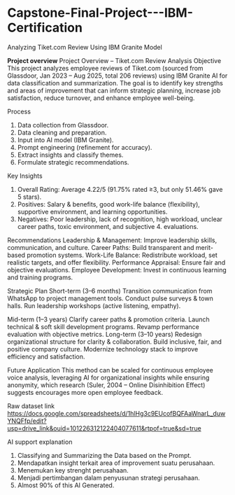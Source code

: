 # Capstone-Final-Project---IBM-Certification

Analyzing Tiket.com Review Using IBM Granite Model

**Project overview**
Project Overview – Tiket.com Review Analysis
Objective
This project analyzes employee reviews of Tiket.com (sourced from Glassdoor, Jan 2023 – Aug 2025, total 206 reviews) using IBM Granite AI for data classification and summarization. The goal is to identify key strengths and areas of improvement that can inform strategic planning, increase job satisfaction, reduce turnover, and enhance employee well-being.

Process
1. Data collection from Glassdoor.
2. Data cleaning and preparation.
3. Input into AI model (IBM Granite).
4. Prompt engineering (refinement for accuracy).
5. Extract insights and classify themes.
6. Formulate strategic recommendations.

Key Insights
1. Overall Rating: Average 4.22/5 (91.75% rated ≥3, but only 51.46% gave 5 stars).
2. Positives: Salary & benefits, good work-life balance (flexibility), supportive environment, and learning opportunities.
3. Negatives: Poor leadership, lack of recognition, high workload, unclear career paths, toxic environment, and subjective 4. evaluations.

Recommendations
Leadership & Management: Improve leadership skills, communication, and culture.
Career Paths: Build transparent and merit-based promotion systems.
Work-Life Balance: Redistribute workload, set realistic targets, and offer flexibility.
Performance Appraisal: Ensure fair and objective evaluations.
Employee Development: Invest in continuous learning and training programs.

Strategic Plan
Short-term (3–6 months)
Transition communication from WhatsApp to project management tools.
Conduct pulse surveys & town halls.
Run leadership workshops (active listening, empathy).

Mid-term (1–3 years)
Clarify career paths & promotion criteria.
Launch technical & soft skill development programs.
Revamp performance evaluation with objective metrics.
Long-term (3–10 years)
Redesign organizational structure for clarity & collaboration.
Build inclusive, fair, and positive company culture.
Modernize technology stack to improve efficiency and satisfaction.

Future Application
This method can be scaled for continuous employee voice analysis, leveraging AI for organizational insights while ensuring anonymity, which research (Suler, 2004 – Online Disinhibition Effect) suggests encourages more open employee feedback.

Raw dataset link
https://docs.google.com/spreadsheets/d/1hlHg3c9EUcofBQFAaWnarL_duwYNQFfp/edit?usp=drive_link&ouid=101226312122404077611&rtpof=true&sd=true

AI support explanation
1. Classifying and Summarizing the Data based on the Prompt.
2. Mendapatkan insight terkait area of improvement suatu perusahaan.
3. Menemukan key strenght perusahaan.
4. Menjadi pertimbangan dalam penyusunan strategi perusahaan.
5. Almost 90% of this AI Generated.
